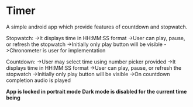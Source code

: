 # Timer
A simple android app which provide features of countdown and stopwatch.

Stopwatch:
->It displays time in HH:MM:SS format
->User can play, pause, or refresh the stopwatch
->Initially only play button will be visible
->Chronometer is user for implementation

Countdown:
->User may select time using number picker provided
->It displays time in HH:MM:SS format
->User can play, pause, or refresh the stopwatch
->Initially only play button will be visible
->On countdown completion audio is played

**App is locked in portrait mode**
**Dark mode is disabled for the current time being**
